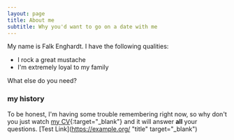 ```yaml
---
layout: page
title: About me
subtitle: Why you'd want to go on a date with me
---
```


My name is Falk Enghardt. I have the following qualities:

- I rock a great mustache
- I'm extremely loyal to my family

What else do you need?

### my history

To be honest, I'm having some trouble remembering right now, so why don't you just watch [my CV](https://falkzone.github.io/file/cv.pdf "Curriculum Vitae"){:target="_blank"} and it will answer **all** your questions.
[Test Link](https://example.org/ "title" target="_blank")
